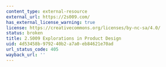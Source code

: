```yaml
---
content_type: external-resource
external_url: https://2s009.com/
has_external_license_warning: true
license: https://creativecommons.org/licenses/by-nc-sa/4.0/
status: broken
title: 2.S009 Explorations in Product Design
uid: 4d53458b-9792-40b2-a7a0-eb84621e70ad
url_status_code: 405
wayback_url: ''
---
```


